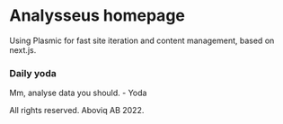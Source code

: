 
# Analysseus homepage

Using Plasmic for fast site iteration and content management, based on next.js.

### Daily yoda
Mm, analyse data you should.  - Yoda


All rights reserved. Aboviq AB 2022.